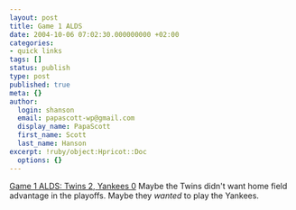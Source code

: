 ```yaml
---
layout: post
title: Game 1 ALDS
date: 2004-10-06 07:02:30.000000000 +02:00
categories:
- quick links
tags: []
status: publish
type: post
published: true
meta: {}
author:
  login: shanson
  email: papascott-wp@gmail.com
  display_name: PapaScott
  first_name: Scott
  last_name: Hanson
excerpt: !ruby/object:Hpricot::Doc
  options: {}
---
```

<p><a href="http://sports.yahoo.com/mlb/recap;_ylc=X3oDMTBpa2lpNnFzBF9TAzk1ODYxNzc3BHNlYwN0bQ--?gid=241005110" title="Yahoo! Sports - MLB - Twins 2, Yankees 0">Game 1 ALDS: Twins 2, Yankees 0</a> Maybe the Twins didn't want home field advantage in the playoffs. Maybe they <em>wanted</em> to play the Yankees.</p>
